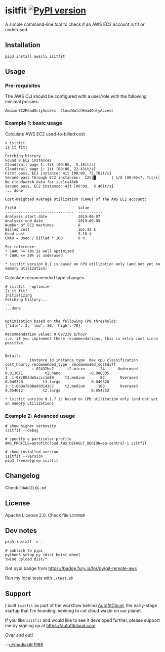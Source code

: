 # isitfit [![PyPI version](https://badge.fury.io/py/isitfit.svg)](https://badge.fury.io/py/isitfit)

A simple command-line tool to check if an AWS EC2 account is fit or underused.


## Installation

```
pip3 install awscli isitfit
```


## Usage

### Pre-requisites

The AWS CLI should be configured with a user/role with the following minimal policies:

`AmazonEC2ReadOnlyAccess, CloudWatchReadOnlyAccess`


### Example 1: basic usage

Calculate AWS EC2 used-to-billed cost

```
> isitfit
Is it fit?

Fetching history...
Found 8 EC2 instances
Cloudtrail page 1: 1it [00:00,  5.18it/s]
Cloudtrail page 1: 1it [00:00, 22.43it/s]
First pass, EC2 instance: 4it [00:00, 72.76it/s]
Second pass through EC2 instances:  12%|█       | 1/8 [00:00<?, ?it/s]
No cloudwatch data for i-e1ca46eb
Second pass, EC2 instance: 4it [00:00,  9.46it/s]
... done

Cost-Weighted Average Utilization (CWAU) of the AWS EC2 account:

Field                            Value
-------------------------------  -----------
Analysis start date              2019-06-07
Analysis end date                2019-09-05
Number of EC2 machines           8
Billed cost                      165.42 $
Used cost                        9.16 $
CWAU = Used / Billed * 100       6 %

For reference:
* CWAU >= 70% is well optimized
* CWAU <= 30% is underused

* isitfit version 0.1 is based on CPU utilization only (and not yet on memory utilization)
```

Calculate recommended type changes

```
# isitfit --optimize
Is it fit?
Initializing
Fetching history...
...
...done


Optimization based on the following CPU thresholds:
{'idle': 3, 'low': 30, 'high': 70}

Recommendation value: 0.097238 $/hour
i.e. if you implement these recommendations, this is extra cost since positive


Details
           instance_id instance_type  max_cpu classification  cost_hourly recommended_type  recommended_costdiff
1           i-02432bc7      t2.micro       24      Underused     0.013671          t2.nano             -0.006835
2  i-08c802de5accc1e89     t3.medium       82       Overused     0.049320         t3.large              0.049320
3  i-069a7808addd143c7     t2.medium      100       Overused     0.054612         t2.large              0.054753

* isitfit version 0.1.7 is based on CPU utilization only (and not yet on memory utilization)
```


### Example 2: Advanced usage

```
# show higher verbosity
isitfit --debug

# specify a particular profile
AWS_PROFILE=autofitcloud AWS_DEFAULT_REGION=eu-central-1 isitfit

# show installed version
isitfit --version
pip3 freeze|grep isitfit
```


## Changelog

Check `CHANGELOG.md`


## License

Apache License 2.0. Check file `LICENSE`


## Dev notes

```
pip3 install -e .

# publish to pypi
python3 setup.py sdist bdist_wheel
twine upload dist/*
```

Got pypi badge from https://badge.fury.io/for/py/git-remote-aws

Run my local tests with `./test.sh`



## Support

I built `isitfit` as part of the workflow behind [AutofitCloud](https://autofitcloud.com), the early-stage startup that I'm founding, seeking to cut cloud waste on our planet.

If you like `isitfit` and would like to see it developed further,
please support me by signing up at https://autofitcloud.com

Over and out!

--[u/shadiakiki1986](https://www.reddit.com/user/shadiakiki1986)
